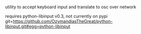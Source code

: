 utility to accept keyboard input and translate to osc over network


requires python-libinput v0.3, not currently on pypi
git+https://github.com/OzymandiasTheGreat/python-libinput.git#egg=python-libinput